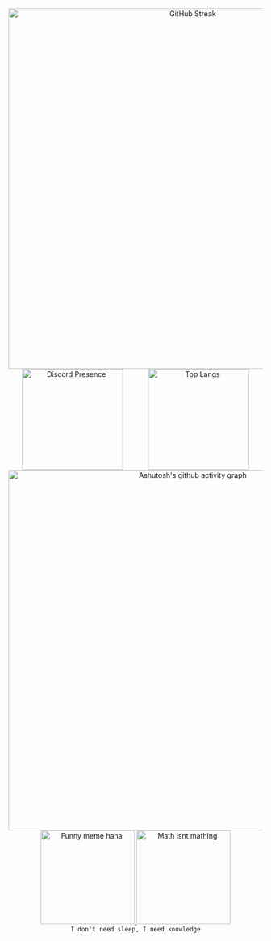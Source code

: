 <div align="center">
    <a href="https://git.io/streak-stats">
      <img src="https://streak-stats.demolab.com?user=EntchenEric&theme=highcontrast&hide_border=true" alt="GitHub Streak" width="715">
    </a>
  <div style="display: flex; justify-content: center; gap: 50px;">
    <a href="https://discord.com/users/471036610561966111">
      <img src="https://lanyard.cnrad.dev/api/471036610561966111" alt="Discord Presence"  height="200">
    </a>
    <a href="https://github.com/anuraghazra/github-readme-stats">
      <img src="https://github-readme-stats.vercel.app/api/top-langs/?username=EntchenEric&layout=compact&langs_count=8&size_weight=0.5&count_weight=0.5" alt="Top Langs" height="200">
    </a>
  </div>

  <div>
    <a href="https://github.com/ashutosh00710/github-readme-activity-graph">
      <img src="https://github-readme-activity-graph.vercel.app/graph?username=entcheneric&theme=react-dark" alt="Ashutosh's github activity graph" width="715">
    </a>
  </div>
  <div>
    <a href="https://www.reddit.com/r/ProgrammerHumor/comments/1dpl8v2/lumpbaseddevelopment/">
        <img src="https://preview.redd.it/lumpbaseddevelopment-v0-kpqhlsdlc29d1.png?width=1080&crop=smart&auto=webp&s=cd1016a68b9c765ca686dfb046434538e6d34713" alt="Funny meme haha" height="186">
    </a>
    <a href="https://www.reddit.com/r/ProgrammerHumor/comments/1do1p9u/mathsinjs/">
        <img src="https://preview.redd.it/j4bxujgopo8d1.png?auto=webp&s=f9e7946a092f9e8105e00f606a90a76fade72d2f" alt="Math isnt mathing" height="186">
    </a>
  </div>
  <div>
      <code>I don't need sleep, I need knowledge</code>
  </div>
</div>
